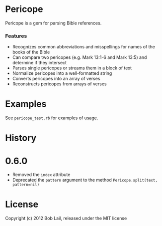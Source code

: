 # Pericope

Pericope is a gem for parsing Bible references.

### Features

 - Recognizes common abbreviations and misspellings for names of the books of the Bible
 - Can compare two pericopes (e.g. Mark 13:1-6 and Mark 13:5) and determine if they intersect
 - Parses single pericopes or streams them in a block of text
 - Normalize pericopes into a well-formatted string
 - Converts pericopes into an array of verses
 - Reconstructs pericopes from arrays of verses


# Examples

See `pericope_test.rb` for examples of usage.


# History

# 0.6.0

 - Removed the `index` attribute
 - Deprecated the `pattern` argument to the method `Pericope.split(text, pattern=nil)`


# License

Copyright (c) 2012 Bob Lail, released under the MIT license
